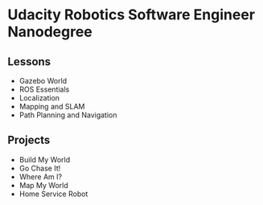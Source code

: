 # Udacity Robotics Software Engineer Nanodegree

## Lessons
- Gazebo World
- ROS Essentials
- Localization
- Mapping and SLAM
- Path Planning and Navigation

## Projects
- Build My World
- Go Chase It!
- Where Am I?
- Map My World
- Home Service Robot
